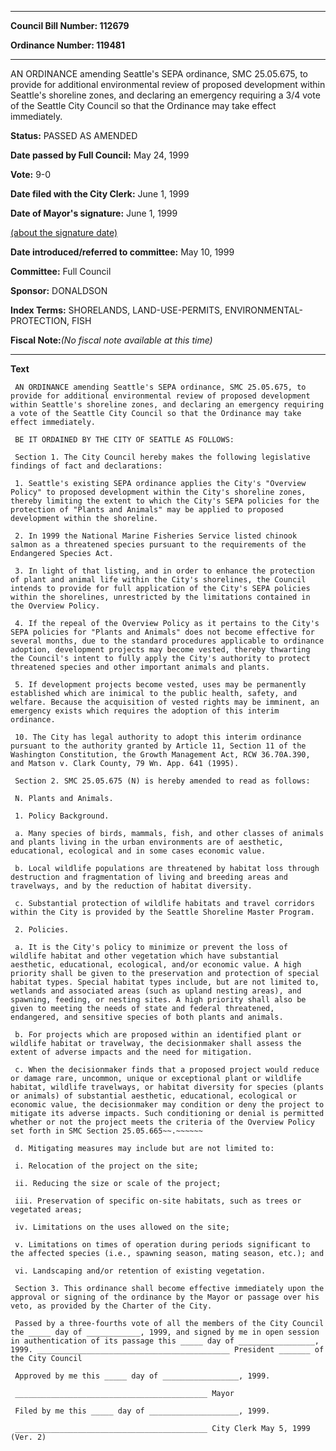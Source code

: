 

********

**Council Bill Number: 112679**
   
**Ordinance Number: 119481**
********

 AN ORDINANCE amending Seattle's SEPA ordinance, SMC 25.05.675, to provide for additional environmental review of proposed development within Seattle's shoreline zones, and declaring an emergency requiring a 3/4 vote of the Seattle City Council so that the Ordinance may take effect immediately.

**Status:** PASSED AS AMENDED
   
**Date passed by Full Council:** May 24, 1999
   
**Vote:** 9-0
   
**Date filed with the City Clerk:** June 1, 1999
   
**Date of Mayor's signature:** June 1, 1999
   
[(about the signature date)](/~public/approvaldate.htm)
   
   
   
**Date introduced/referred to committee:** May 10, 1999
   
**Committee:** Full Council
   
**Sponsor:** DONALDSON
   
   
**Index Terms:** SHORELANDS, LAND-USE-PERMITS, ENVIRONMENTAL-PROTECTION, FISH

**Fiscal Note:**_(No fiscal note available at this time)_

********

**Text**
   
```
 AN ORDINANCE amending Seattle's SEPA ordinance, SMC 25.05.675, to provide for additional environmental review of proposed development within Seattle's shoreline zones, and declaring an emergency requiring a vote of the Seattle City Council so that the Ordinance may take effect immediately.

 BE IT ORDAINED BY THE CITY OF SEATTLE AS FOLLOWS:

 Section 1. The City Council hereby makes the following legislative findings of fact and declarations:

 1. Seattle's existing SEPA ordinance applies the City's "Overview Policy" to proposed development within the City's shoreline zones, thereby limiting the extent to which the City's SEPA policies for the protection of "Plants and Animals" may be applied to proposed development within the shoreline.

 2. In 1999 the National Marine Fisheries Service listed chinook salmon as a threatened species pursuant to the requirements of the Endangered Species Act.

 3. In light of that listing, and in order to enhance the protection of plant and animal life within the City's shorelines, the Council intends to provide for full application of the City's SEPA policies within the shorelines, unrestricted by the limitations contained in the Overview Policy.

 4. If the repeal of the Overview Policy as it pertains to the City's SEPA policies for "Plants and Animals" does not become effective for several months, due to the standard procedures applicable to ordinance adoption, development projects may become vested, thereby thwarting the Council's intent to fully apply the City's authority to protect threatened species and other important animals and plants.

 5. If development projects become vested, uses may be permanently established which are inimical to the public health, safety, and welfare. Because the acquisition of vested rights may be imminent, an emergency exists which requires the adoption of this interim ordinance.

 10. The City has legal authority to adopt this interim ordinance pursuant to the authority granted by Article 11, Section 11 of the Washington Constitution, the Growth Management Act, RCW 36.70A.390, and Matson v. Clark County, 79 Wn. App. 641 (1995).

 Section 2. SMC 25.05.675 (N) is hereby amended to read as follows:

 N. Plants and Animals.

 1. Policy Background.

 a. Many species of birds, mammals, fish, and other classes of animals and plants living in the urban environments are of aesthetic, educational, ecological and in some cases economic value.

 b. Local wildlife populations are threatened by habitat loss through destruction and fragmentation of living and breeding areas and travelways, and by the reduction of habitat diversity.

 c. Substantial protection of wildlife habitats and travel corridors within the City is provided by the Seattle Shoreline Master Program.

 2. Policies.

 a. It is the City's policy to minimize or prevent the loss of wildlife habitat and other vegetation which have substantial aesthetic, educational, ecological, and/or economic value. A high priority shall be given to the preservation and protection of special habitat types. Special habitat types include, but are not limited to, wetlands and associated areas (such as upland nesting areas), and spawning, feeding, or nesting sites. A high priority shall also be given to meeting the needs of state and federal threatened, endangered, and sensitive species of both plants and animals.

 b. For projects which are proposed within an identified plant or wildlife habitat or travelway, the decisionmaker shall assess the extent of adverse impacts and the need for mitigation.

 c. When the decisionmaker finds that a proposed project would reduce or damage rare, uncommon, unique or exceptional plant or wildlife habitat, wildlife travelways, or habitat diversity for species (plants or animals) of substantial aesthetic, educational, ecological or economic value, the decisionmaker may condition or deny the project to mitigate its adverse impacts. Such conditioning or denial is permitted whether or not the project meets the criteria of the Overview Policy set forth in SMC Section 25.05.665~~.~~~~~~

 d. Mitigating measures may include but are not limited to:

 i. Relocation of the project on the site;

 ii. Reducing the size or scale of the project;

 iii. Preservation of specific on-site habitats, such as trees or vegetated areas;

 iv. Limitations on the uses allowed on the site;

 v. Limitations on times of operation during periods significant to the affected species (i.e., spawning season, mating season, etc.); and

 vi. Landscaping and/or retention of existing vegetation.

 Section 3. This ordinance shall become effective immediately upon the approval or signing of the ordinance by the Mayor or passage over his veto, as provided by the Charter of the City.

 Passed by a three-fourths vote of all the members of the City Council the _____ day of ____________, 1999, and signed by me in open session in authentication of its passage this _____ day of _________________, 1999. ___________________________________________ President _______ of the City Council

 Approved by me this _____ day of _________________, 1999.

 ___________________________________________ Mayor

 Filed by me this _____ day of ____________________, 1999.

 ___________________________________________ City Clerk May 5, 1999 (Ver. 2)

```
